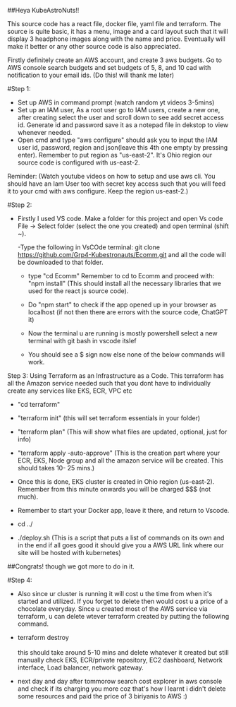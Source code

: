 ##Heya KubeAstroNuts!!

 This source code has a react file, docker file, yaml file and terraform. 
 The source is quite basic, it has a menu, image and a card layout such that it will display 3 headphone images along with the name and price. Eventually will make it better or any other source code is also appreciated.

Firstly definitely create an AWS account, and create 3 aws budgets. Go to AWS console search budgets and set budgets of 5, 8, and 10 cad with notification to your email ids. (Do this! will thank me later) 

#Step 1: 
- Set up AWS in command prompt (watch random yt videos 3-5mins)
- Set up an IAM user, As a root user go to IAM users, create a new one, after creating select the user and scroll down to see add secret access id. Generate id and password save it as a notepad file in dekstop to view whenever needed. 
- Open cmd and type "aws configure" should ask you to input the IAM user id, password, region and json(leave this 4th one empty by pressing enter). Remember to put region as "us-east-2". It's Ohio region our source code is configured with us-east-2.

 Reminder: (Watch youtube videos on how to setup and use aws cli. You should have an Iam User too with secret key access such that you will feed it to your cmd with aws configure. Keep the region us-east-2.)

#Step 2:
- Firstly I used VS code. Make a folder for this project and open Vs code File -> Select folder (select the one you created) and open terminal (shift ~). 

  -Type the following in VsCOde terminal:
   git clone https://github.com/Grp4-Kubestronauts/Ecomm.git
   and all the code will be downloaded to that folder.
 
  - type "cd Ecomm"
   Remember to cd to Ecomm and proceed with: "npm install" (This should install all the necessary libraries that we used for the react js source code).
   
   - Do "npm start" to check if the app opened up in your browser as localhost (if not then there are errors with the source code, ChatGPT it)
   
   - Now the terminal u are running is mostly powershell select a new terminal with git bash in vscode itslef
   
   - You should see a $ sign now else none of the below commands will work.


Step 3: Using Terraform as an Infrastructure as a Code. This terraform has all the Amazon service needed such that you dont have to individually create any services like EKS, ECR, VPC etc

  -  "cd terraform" 
   
   - "terraform init" (this will set terraform essentials in your folder)
   
   - "terraform plan" (This will show what files are updated, optional, just for info)
   
   - "terraform apply -auto-approve" (This is the creation part where your ECR, EKS, Node group and all the amazon service will be created. This should takes 10- 25 mins.)
   
   - Once this is done, EKS cluster is created in Ohio region (us-east-2). Remember from this minute onwards you will be charged $$$ (not much).
   
   - Remember to start your Docker app, leave it there, and return to Vscode.
   
   - cd ../
   
   - ./deploy.sh   (This is a script that puts a list of commands on its own and in the end if all goes good it should give you a AWS URL link where our site will be hosted with kubernetes)


   
##Congrats! though we got more to do in it.

#Step 4:

   - Also since ur cluster is running it will cost u the time from when it's started and utilized. If you forget to delete then would cost u a price of a chocolate everyday. Since u created most of the AWS service via terraform, u can delete wtever terraform created by putting the following command.
   
   - terraform destroy <br/><br/>
   this should take around 5-10 mins and delete whatever it created but still manually check EKS, ECR/private repository, EC2 dashboard, Network interface, Load balancer, network gateway.
   
   - next day and day after tommorow search cost explorer in aws console and check if its charging you more coz that's how I learnt i didn't delete some resources and paid the price of 3 biriyanis to AWS :) 
